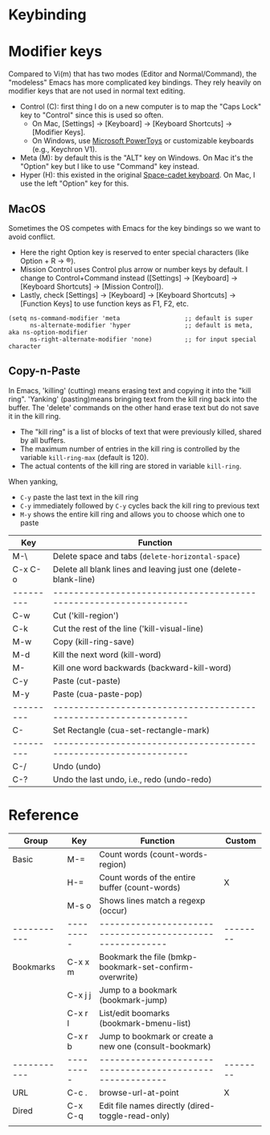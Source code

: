 Keybinding
====

# Modifier keys

Compared to Vi(m) that has two modes (Editor and Normal/Command), the "modeless" Emacs has more complicated key
bindings. They rely heavily on modifier keys that are not used in normal text editing. 

- Control (C): first thing I do on a new computer is to map the "Caps Lock" key to "Control" since this is used so
  often. 
  - On Mac, [Settings] -> [Keyboard] -> [Keyboard Shortcuts] -> [Modifier Keys].
  - On Windows, use [Microsoft PowerToys](https://learn.microsoft.com/en-us/windows/powertoys/) or customizable keyboards (e.g., Keychron V1).
- Meta (M): by default this is the "ALT" key on Windows. On Mac it's the "Option" key but I like to use "Command"
  key instead.
- Hyper (H): this existed in the original [Space-cadet keyboard](https://en.wikipedia.org/wiki/Space-cadet_keyboard). On Mac, I use the left "Option" key for this.

## MacOS

Sometimes the OS competes with Emacs for the key bindings so we want to avoid conflict. 

- Here the right Option key is reserved to enter special characters (like Option + R -> ®). 
- Mission Control uses Control plus arrow or number keys by default. I change to Control+Command instead ([Settings]
  -> [Keyboard] -> [Keyboard Shortcuts] -> [Mission Control]).
- Lastly, check [Settings] -> [Keyboard] -> [Keyboard Shortcuts] -> [Function Keys] to use function keys as F1, F2,
  etc.

```emacs-lisp
(setq ns-command-modifier 'meta                  ;; default is super
      ns-alternate-modifier 'hyper               ;; default is meta, aka ns-option-modifier
      ns-right-alternate-modifier 'none)         ;; for input special character
```

## Copy-n-Paste

In Emacs, 'killing' (cutting) means erasing text and copying it into the "kill ring".  'Yanking' (pasting)means
bringing text from the kill ring back into the buffer. The 'delete' commands on the other hand erase text but do not
save it in the kill ring.

- The "kill ring" is a list of blocks of text that were previously killed, shared by all buffers.
- The maximum number of entries in the kill ring is controlled by the variable `kill-ring-max` (default is 120).
- The actual contents of the kill ring are stored in variable `kill-ring`.

When yanking,
- `C-y` paste the last text in the kill ring
- `C-y` immediately followed by `C-y` cycles back the kill ring to previous text
- `M-y` shows the entire kill ring and allows you to choose which one to paste

| Key     | Function                                                        |
|---------|-----------------------------------------------------------------|
| M-\     | Delete space and tabs (`delete-horizontal-space`)               |
| C-x C-o | Delete all blank lines and leaving just one (delete-blank-line) |
|---------|-----------------------------------------------------------------|
| C-w     | Cut ('kill-region')                                             |
| C-k     | Cut the rest of the line ('kill-visual-line)                    |
| M-w     | Copy (kill-ring-save)                                           |
| M-d     | Kill the next word (kill-word)                                  |
| M-<DEL> | Kill one word backwards (backward-kill-word)                    |
| C-y     | Paste (cut-paste)                                               |
| M-y     | Paste (cua-paste-pop)                                           |
|---------|-----------------------------------------------------------------|
| C-<RET> | Set Rectangle (cua-set-rectangle-mark)                          |
|---------|-----------------------------------------------------------------|
| C-/     | Undo (undo)                                                     |
| C-?     | Undo the last undo, i.e., redo (undo-redo)                      |

# Reference

| Group     | Key     | Function                                                | Custom |
|-----------|---------|---------------------------------------------------------|--------|
| Basic     | M-=     | Count words (count-words-region)                        |        |
|           | H-=     | Count words of the entire buffer (count-words)          | X      |
|           | M-s o   | Shows lines match a regexp (occur)                      |        |
|-----------|---------|---------------------------------------------------------|--------|
| Bookmarks | C-x x m | Bookmark the file (bmkp-bookmark-set-confirm-overwrite) |        |
|           | C-x j j | Jump to a bookmark (bookmark-jump)                      |        |
|           | C-x r l | List/edit boomarks (bookmark-bmenu-list)                |        |
|           | C-x r b | Jump to bookmark or create a new one (consult-bookmark) |        |
|-----------|---------|---------------------------------------------------------|--------|
| URL       | C-c .   | browse-url-at-point                                     | X      |
| Dired     | C-x C-q | Edit file names directly (dired-toggle-read-only)       |        |
|           |         |                                                         |        |
